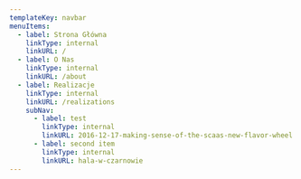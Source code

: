 ```yaml
---
templateKey: navbar
menuItems:
  - label: Strona Główna
    linkType: internal
    linkURL: /
  - label: O Nas
    linkType: internal
    linkURL: /about
  - label: Realizacje
    linkType: internal
    linkURL: /realizations
    subNav:
      - label: test
        linkType: internal
        linkURL: 2016-12-17-making-sense-of-the-scaas-new-flavor-wheel
      - label: second item
        linkType: internal
        linkURL: hala-w-czarnowie
---
```

